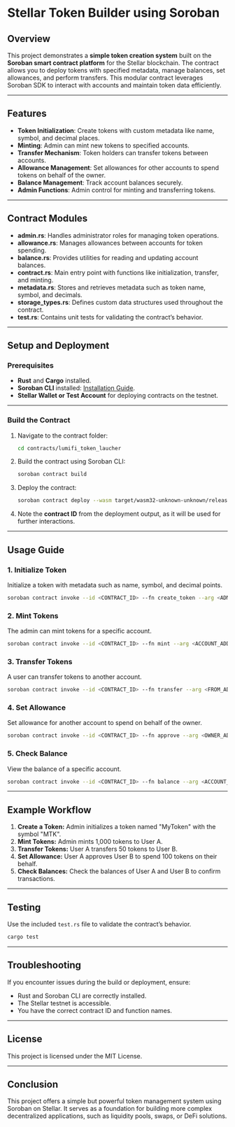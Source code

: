 # Stellar Token Builder using Soroban

## Overview

This project demonstrates a **simple token creation system** built on the **Soroban smart contract platform** for the Stellar blockchain. The contract allows you to deploy tokens with specified metadata, manage balances, set allowances, and perform transfers. This modular contract leverages Soroban SDK to interact with accounts and maintain token data efficiently.

---

## Features

- **Token Initialization**: Create tokens with custom metadata like name, symbol, and decimal places.
- **Minting**: Admin can mint new tokens to specified accounts.
- **Transfer Mechanism**: Token holders can transfer tokens between accounts.
- **Allowance Management**: Set allowances for other accounts to spend tokens on behalf of the owner.
- **Balance Management**: Track account balances securely.
- **Admin Functions**: Admin control for minting and transferring tokens.

---

## Contract Modules

- **admin.rs**: Handles administrator roles for managing token operations.
- **allowance.rs**: Manages allowances between accounts for token spending.
- **balance.rs**: Provides utilities for reading and updating account balances.
- **contract.rs**: Main entry point with functions like initialization, transfer, and minting.
- **metadata.rs**: Stores and retrieves metadata such as token name, symbol, and decimals.
- **storage_types.rs**: Defines custom data structures used throughout the contract.
- **test.rs**: Contains unit tests for validating the contract’s behavior.

---

## Setup and Deployment

### Prerequisites

- **Rust** and **Cargo** installed.
- **Soroban CLI** installed: [Installation Guide](https://soroban.stellar.org/docs/getting-started/setup).
- **Stellar Wallet or Test Account** for deploying contracts on the testnet.

---

### Build the Contract

1. Navigate to the contract folder:
   ```bash
   cd contracts/lumifi_token_laucher
   ```

2. Build the contract using Soroban CLI:
   ```bash
   soroban contract build
   ```

3. Deploy the contract:
   ```bash
   soroban contract deploy --wasm target/wasm32-unknown-unknown/release/lumifi_token_laucher.wasm --network testnet
   ```

4. Note the **contract ID** from the deployment output, as it will be used for further interactions.

---

## Usage Guide

### 1. **Initialize Token**
Initialize a token with metadata such as name, symbol, and decimal points.

```bash
soroban contract invoke --id <CONTRACT_ID> --fn create_token --arg <ADMIN_ADDRESS> --arg 18 --arg "MyToken" --arg "MTK"
```

### 2. **Mint Tokens**
The admin can mint tokens for a specific account.

```bash
soroban contract invoke --id <CONTRACT_ID> --fn mint --arg <ACCOUNT_ADDRESS> --arg 1000
```

### 3. **Transfer Tokens**
A user can transfer tokens to another account.

```bash
soroban contract invoke --id <CONTRACT_ID> --fn transfer --arg <FROM_ADDRESS> --arg <TO_ADDRESS> --arg 50
```

### 4. **Set Allowance**
Set allowance for another account to spend on behalf of the owner.

```bash
soroban contract invoke --id <CONTRACT_ID> --fn approve --arg <OWNER_ADDRESS> --arg <SPENDER_ADDRESS> --arg 100
```

### 5. **Check Balance**
View the balance of a specific account.

```bash
soroban contract invoke --id <CONTRACT_ID> --fn balance --arg <ACCOUNT_ADDRESS>
```

---

## Example Workflow

1. **Create a Token:**
   Admin initializes a token named "MyToken" with the symbol "MTK".
2. **Mint Tokens:**
   Admin mints 1,000 tokens to User A.
3. **Transfer Tokens:**
   User A transfers 50 tokens to User B.
4. **Set Allowance:**
   User A approves User B to spend 100 tokens on their behalf.
5. **Check Balances:**
   Check the balances of User A and User B to confirm transactions.

---

## Testing

Use the included `test.rs` file to validate the contract’s behavior.

```bash
cargo test
```

---

## Troubleshooting

If you encounter issues during the build or deployment, ensure:

- Rust and Soroban CLI are correctly installed.
- The Stellar testnet is accessible.
- You have the correct contract ID and function names.

---

## License

This project is licensed under the MIT License.

---

## Conclusion

This project offers a simple but powerful token management system using Soroban on Stellar. It serves as a foundation for building more complex decentralized applications, such as liquidity pools, swaps, or DeFi solutions.
